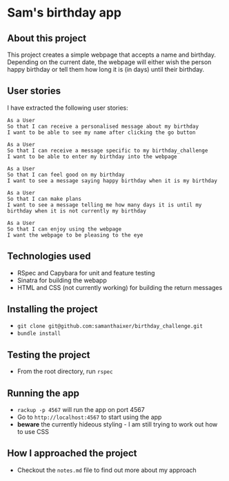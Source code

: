 # Sam's birthday app

## About this project

This project creates a simple webpage that accepts a name and birthday. Depending on the current date, the webpage will either wish the person happy birthday or tell them how long it is (in days) until their birthday.

## User stories

I have extracted the following user stories:

```
As a User
So that I can receive a personalised message about my birthday
I want to be able to see my name after clicking the go button
```

```
As a User
So that I can receive a message specific to my birthday_challenge
I want to be able to enter my birthday into the webpage
```

```
As a User
So that I can feel good on my birthday
I want to see a message saying happy birthday when it is my birthday
```

```
As a User
So that I can make plans
I want to see a message telling me how many days it is until my birthday when it is not currently my birthday
```

```
As a User
So that I can enjoy using the webpage
I want the webpage to be pleasing to the eye
```

## Technologies used

- RSpec and Capybara for unit and feature testing
- Sinatra for building the webapp
- HTML and CSS (not currently working) for building the return messages

## Installing the project

- `git clone git@github.com:samanthaixer/birthday_challenge.git`
- `bundle install`

## Testing the project

- From the root directory, run `rspec`

## Running the app

- `rackup -p 4567` will run the app on port 4567
- Go to `http://localhost:4567` to start using the app
- **beware** the currently hideous styling - I am still trying to work out how to use CSS

## How I approached the project

- Checkout the `notes.md` file to find out more about my approach
